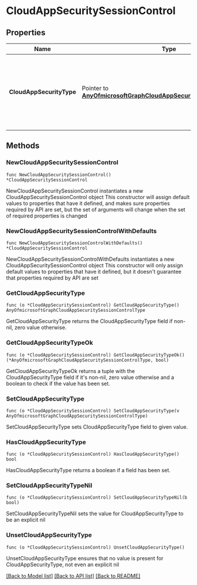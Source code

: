 # CloudAppSecuritySessionControl

## Properties

Name | Type | Description | Notes
------------ | ------------- | ------------- | -------------
**CloudAppSecurityType** | Pointer to [**AnyOfmicrosoftGraphCloudAppSecuritySessionControlType**](anyOf&lt;microsoft.graph.cloudAppSecuritySessionControlType&gt;.md) | Possible values are: mcasConfigured, monitorOnly, blockDownloads, unknownFutureValue. For more information, see Deploy Conditional Access App Control for featured apps. | [optional] 

## Methods

### NewCloudAppSecuritySessionControl

`func NewCloudAppSecuritySessionControl() *CloudAppSecuritySessionControl`

NewCloudAppSecuritySessionControl instantiates a new CloudAppSecuritySessionControl object
This constructor will assign default values to properties that have it defined,
and makes sure properties required by API are set, but the set of arguments
will change when the set of required properties is changed

### NewCloudAppSecuritySessionControlWithDefaults

`func NewCloudAppSecuritySessionControlWithDefaults() *CloudAppSecuritySessionControl`

NewCloudAppSecuritySessionControlWithDefaults instantiates a new CloudAppSecuritySessionControl object
This constructor will only assign default values to properties that have it defined,
but it doesn't guarantee that properties required by API are set

### GetCloudAppSecurityType

`func (o *CloudAppSecuritySessionControl) GetCloudAppSecurityType() AnyOfmicrosoftGraphCloudAppSecuritySessionControlType`

GetCloudAppSecurityType returns the CloudAppSecurityType field if non-nil, zero value otherwise.

### GetCloudAppSecurityTypeOk

`func (o *CloudAppSecuritySessionControl) GetCloudAppSecurityTypeOk() (*AnyOfmicrosoftGraphCloudAppSecuritySessionControlType, bool)`

GetCloudAppSecurityTypeOk returns a tuple with the CloudAppSecurityType field if it's non-nil, zero value otherwise
and a boolean to check if the value has been set.

### SetCloudAppSecurityType

`func (o *CloudAppSecuritySessionControl) SetCloudAppSecurityType(v AnyOfmicrosoftGraphCloudAppSecuritySessionControlType)`

SetCloudAppSecurityType sets CloudAppSecurityType field to given value.

### HasCloudAppSecurityType

`func (o *CloudAppSecuritySessionControl) HasCloudAppSecurityType() bool`

HasCloudAppSecurityType returns a boolean if a field has been set.

### SetCloudAppSecurityTypeNil

`func (o *CloudAppSecuritySessionControl) SetCloudAppSecurityTypeNil(b bool)`

 SetCloudAppSecurityTypeNil sets the value for CloudAppSecurityType to be an explicit nil

### UnsetCloudAppSecurityType
`func (o *CloudAppSecuritySessionControl) UnsetCloudAppSecurityType()`

UnsetCloudAppSecurityType ensures that no value is present for CloudAppSecurityType, not even an explicit nil

[[Back to Model list]](../README.md#documentation-for-models) [[Back to API list]](../README.md#documentation-for-api-endpoints) [[Back to README]](../README.md)


